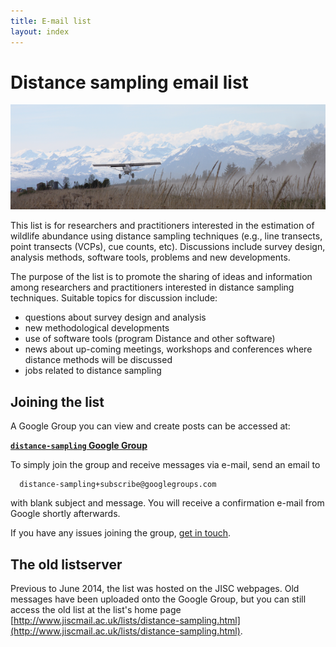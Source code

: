 ```yaml
---
title: E-mail list
layout: index
---
```


# Distance sampling email list

<img src="images/cubtakeoff.png" alt="A Super Cub takes off towards snowy mountains in South-Central Alaska. Photo by David Miller."> 

This list is for researchers and practitioners interested in the estimation of wildlife abundance using distance sampling techniques (e.g., line transects, point transects (VCPs), cue counts, etc). Discussions include survey design, analysis methods, software tools, problems and new developments.

The purpose of the list is to promote the sharing of ideas and information among researchers and practitioners interested in distance sampling techniques. Suitable topics for discussion include:

  - questions about survey design and analysis
  - new methodological developments
  - use of software tools (program Distance and other software)
  - news about up-coming meetings, workshops and conferences where distance methods will be discussed
  - jobs related to distance sampling


## Joining the list

A Google Group you can view and create posts can be accessed at:

[**`distance-sampling` Google Group**](https://groups.google.com/g/distance-sampling)

To simply join the group and receive messages via e-mail, send an email to 

      distance-sampling+subscribe@googlegroups.com

with blank subject and message. You will receive a confirmation e-mail from Google shortly afterwards.

If you have any issues joining the group, [get in touch](/contact.html).

## The old listserver

Previous to June 2014, the list was hosted on the JISC webpages. Old messages have been uploaded onto the Google Group, but you can still access the old list at the list's home page [http://www.jiscmail.ac.uk/lists/distance-sampling.html](http://www.jiscmail.ac.uk/lists/distance-sampling.html).

